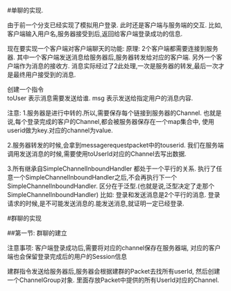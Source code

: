 #单聊的实现.

由于前一个分支已经实现了模拟用户登录.
此时还是客户端与服务端的交互.
比如,客户端输入用户名,服务器接受到后,返回给客户端登录成功的信息.


现在要实现一个客户端对客户端聊天的功能:
原理:
2个客户端都需要连接到服务器.
其中一个客户端发送消息给服务器后,服务器转发给对应的客户端.
另外一个客户端作为消息的接收方.
消息实际经过了2此处理,一次是服务器的转发,最后一次才是最终用户接受到的消息.

创建一个指令  
toUser 表示消息需要发送给谁.
msg 表示发送给指定用户的消息内容.


注意:
1.服务器是进行中转的.所以,需要保存每个链接到服务器的Channel.
也就是说,每个登录完成的客户的Channel,都会被服务器保存在一个map集合中,
使用userid做为key.对应的channel为value.

2.服务器转发的时候,会拿到messagerequestpacket中的touserid.
我们在服务端调用发送消息的时候,需要使用toUserId对应的Channel去写出数据.

3.所有继承自SimpleChannelInboundHandler 都处于一个平行的关系.
执行了任意一个SimpleChannelInboundHandler之后,不会再执行下一个SimpleChannelInboundHandler.
区分在于泛型.(也就是说,泛型决定了走那个SimpleChannelInboundHandler)
比如: 登录和发送消息是2个平行的消息.
登录请求的时候,是不可能发送消息的.能发送消息,就证明一定已经登录.


#群聊的实现

##第一节: 群聊的建立

注意事项:
客户端登录成功后,需要将对应的channel保存在服务器端,
对应的客户端也会保留登录完成后的用户的Session信息

建群指令发送给服务器后,服务器会根据建群的Packet去找所有userId,
然后创建一个ChannelGroup对象.
里面存放Packet中提供的所有UserId对应的Channel. 












